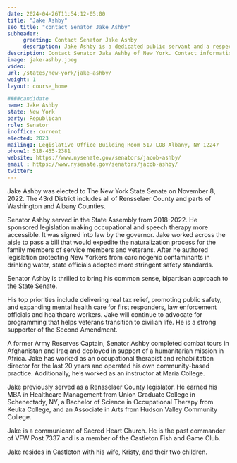```yaml
---
date: 2024-04-26T11:54:12-05:00
title: "Jake Ashby"
seo_title: "contact Senator Jake Ashby"
subheader:
     greeting: Contact Senator Jake Ashby
     description: Jake Ashby is a dedicated public servant and a respected member of the New York State Senate. He was elected to the Senate on November 8, 2022, representing the 43rd District, which includes all of Rensselaer County and parts of Washington and Albany Counties.
description: Contact Senator Jake Ashby of New York. Contact information for Jake Ashby includes email address, phone number, and mailing address.
image: jake-ashby.jpeg
video:
url: /states/new-york/jake-ashby/
weight: 1
layout: course_home

####candidate
name: Jake Ashby
state: New York
party: Republican
role: Senator
inoffice: current
elected: 2023
mailing1: Legislative Office Building Room 517 LOB Albany, NY 12247
phone1: 518-455-2381
website: https://www.nysenate.gov/senators/jacob-ashby/
email : https://www.nysenate.gov/senators/jacob-ashby/
twitter:
---
```


Jake Ashby was elected to The New York State Senate on November 8, 2022. The 43rd District includes all of Rensselaer County and parts of Washington and Albany Counties.

Senator Ashby served in the State Assembly from 2018-2022. He sponsored legislation making occupational and speech therapy more accessible. It was signed into law by the governor. Jake worked across the aisle to pass a bill that would expedite the naturalization process for the family members of service members and veterans. After he authored legislation protecting New Yorkers from carcinogenic contaminants in drinking water, state officials adopted more stringent safety standards.

Senator Ashby is thrilled to bring his common sense, bipartisan approach to the State Senate.

His top priorities include delivering real tax relief, promoting public safety, and expanding mental health care for first responders, law enforcement officials and healthcare workers. Jake will continue to advocate for programming that helps veterans transition to civilian life. He is a strong supporter of the Second Amendment.

A former Army Reserves Captain, Senator Ashby completed combat tours in Afghanistan and Iraq and deployed in support of a humanitarian mission in Africa. Jake has worked as an occupational therapist and rehabilitation director for the last 20 years and operated his own community-based practice. Additionally, he’s worked as an instructor at Maria College.

Jake previously served as a Rensselaer County legislator. He earned his MBA in Healthcare Management from Union Graduate College in Schenectady, NY, a Bachelor of Science in Occupational Therapy from Keuka College, and an Associate in Arts from Hudson Valley Community College.

Jake is a communicant of Sacred Heart Church. He is the past commander of VFW Post 7337 and is a member of the Castleton Fish and Game Club.

Jake resides in Castleton with his wife, Kristy, and their two children.
